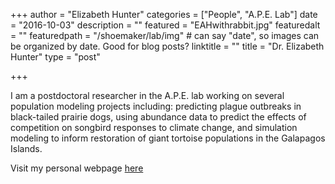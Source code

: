 +++
author = "Elizabeth Hunter"
categories = ["People", "A.P.E. Lab"]
date = "2016-10-03"
description = ""
featured = "EAHwithrabbit.jpg"
featuredalt = ""
featuredpath = "/shoemaker/lab/img"  # can say "date", so images can be organized by date. Good for blog posts?
linktitle = ""
title = "Dr. Elizabeth Hunter"
type = "post"

+++

I am a postdoctoral researcher in the A.P.E. lab working on several population modeling projects including: predicting plague outbreaks in black-tailed prairie dogs, using abundance data to predict the effects of competition on songbird responses to climate change, and simulation modeling to inform restoration of giant tortoise populations in the Galapagos Islands.

Visit my personal webpage [here](http://elizabethhunter.weebly.com/)
